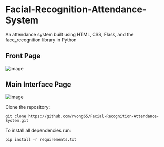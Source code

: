 # Facial-Recognition-Attendance-System
An attendance system built using HTML, CSS, Flask, and the face_recognition library in Python
## Front Page
![image](https://user-images.githubusercontent.com/87782709/195667456-567a70f9-264a-42a9-b3bc-5e09e2bec487.png)
## Main Interface Page
![image](https://user-images.githubusercontent.com/87782709/195669963-a5151ef1-6ac1-437d-9393-e0fc14b7b4e8.png)

Clone the repository: 

```git clone https://github.com/rvong65/Facial-Recognition-Attendance-System.git```

To install all dependencies run:

```pip install -r requirements.txt```
